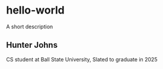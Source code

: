 # hello-world
A short description

## Hunter Johns
CS student at Ball State University,
Slated to graduate in 2025
